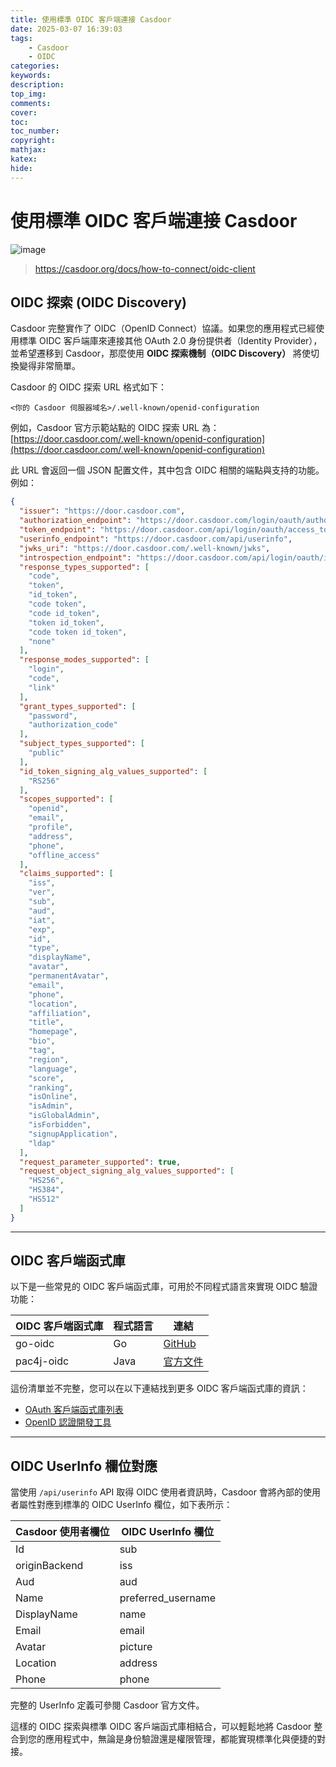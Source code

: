 ```yaml
---
title: 使用標準 OIDC 客戶端連接 Casdoor
date: 2025-03-07 16:39:03
tags:
    - Casdoor
    - OIDC
categories:
keywords:
description:
top_img:
comments:
cover:
toc:
toc_number:
copyright:
mathjax:
katex:
hide:
---
```


# 使用標準 OIDC 客戶端連接 Casdoor

![image](https://hackmd.io/_uploads/SJEgUXOskx.png)
>https://casdoor.org/docs/how-to-connect/oidc-client

## OIDC 探索 (OIDC Discovery)  

Casdoor 完整實作了 OIDC（OpenID Connect）協議。如果您的應用程式已經使用標準 OIDC 客戶端庫來連接其他 OAuth 2.0 身份提供者（Identity Provider），並希望遷移到 Casdoor，那麼使用 **OIDC 探索機制（OIDC Discovery）** 將使切換變得非常簡單。  

Casdoor 的 OIDC 探索 URL 格式如下：  
```
<你的 Casdoor 伺服器域名>/.well-known/openid-configuration
```
例如，Casdoor 官方示範站點的 OIDC 探索 URL 為：  
[https://door.casdoor.com/.well-known/openid-configuration](https://door.casdoor.com/.well-known/openid-configuration)  

此 URL 會返回一個 JSON 配置文件，其中包含 OIDC 相關的端點與支持的功能。例如：  

```json
{
  "issuer": "https://door.casdoor.com",
  "authorization_endpoint": "https://door.casdoor.com/login/oauth/authorize",
  "token_endpoint": "https://door.casdoor.com/api/login/oauth/access_token",
  "userinfo_endpoint": "https://door.casdoor.com/api/userinfo",
  "jwks_uri": "https://door.casdoor.com/.well-known/jwks",
  "introspection_endpoint": "https://door.casdoor.com/api/login/oauth/introspect",
  "response_types_supported": [
    "code",
    "token",
    "id_token",
    "code token",
    "code id_token",
    "token id_token",
    "code token id_token",
    "none"
  ],
  "response_modes_supported": [
    "login",
    "code",
    "link"
  ],
  "grant_types_supported": [
    "password",
    "authorization_code"
  ],
  "subject_types_supported": [
    "public"
  ],
  "id_token_signing_alg_values_supported": [
    "RS256"
  ],
  "scopes_supported": [
    "openid",
    "email",
    "profile",
    "address",
    "phone",
    "offline_access"
  ],
  "claims_supported": [
    "iss",
    "ver",
    "sub",
    "aud",
    "iat",
    "exp",
    "id",
    "type",
    "displayName",
    "avatar",
    "permanentAvatar",
    "email",
    "phone",
    "location",
    "affiliation",
    "title",
    "homepage",
    "bio",
    "tag",
    "region",
    "language",
    "score",
    "ranking",
    "isOnline",
    "isAdmin",
    "isGlobalAdmin",
    "isForbidden",
    "signupApplication",
    "ldap"
  ],
  "request_parameter_supported": true,
  "request_object_signing_alg_values_supported": [
    "HS256",
    "HS384",
    "HS512"
  ]
}
```

---

## OIDC 客戶端函式庫  

以下是一些常見的 OIDC 客戶端函式庫，可用於不同程式語言來實現 OIDC 驗證功能：  

| OIDC 客戶端函式庫 | 程式語言 | 連結 |
|------------------|--------|------|
| go-oidc | Go | [GitHub](https://github.com/coreos/go-oidc) |
| pac4j-oidc | Java | [官方文件](https://www.pac4j.org/docs/clients/openid-connect.html) |

這份清單並不完整，您可以在以下連結找到更多 OIDC 客戶端函式庫的資訊：  

- [OAuth 客戶端函式庫列表](https://oauth.net/code/)  
- [OpenID 認證開發工具](https://openid.net/certified-open-id-developer-tools/)  

---

## OIDC UserInfo 欄位對應  

當使用 `/api/userinfo` API 取得 OIDC 使用者資訊時，Casdoor 會將內部的使用者屬性對應到標準的 OIDC UserInfo 欄位，如下表所示：  

| Casdoor 使用者欄位 | OIDC UserInfo 欄位 |
|------------------|------------------|
| Id | sub |
| originBackend | iss |
| Aud | aud |
| Name | preferred_username |
| DisplayName | name |
| Email | email |
| Avatar | picture |
| Location | address |
| Phone | phone |

完整的 UserInfo 定義可參閱 Casdoor 官方文件。  

這樣的 OIDC 探索與標準 OIDC 客戶端函式庫相結合，可以輕鬆地將 Casdoor 整合到您的應用程式中，無論是身份驗證還是權限管理，都能實現標準化與便捷的對接。